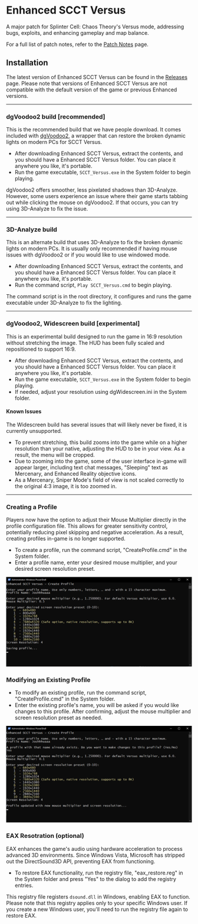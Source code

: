 # Enhanced SCCT Versus
A major patch for Splinter Cell: Chaos Theory's Versus mode, addressing bugs, exploits, and enhancing gameplay and map balance.

For a full list of patch notes, refer to the [Patch Notes](PatchNotes.md) page.

## Installation

The latest version of Enhanced SCCT Versus can be found in the [Releases](https://github.com/Joshhhuaaa/EnhancedSCCTVersus/releases) page. Please note that versions of Enhanced SCCT Versus are not compatible with the default version of the game or previous Enhanced versions.

---

### dgVoodoo2 build [recommended]
This is the recommended build that we have people download. It comes included with [dgVoodoo2](https://github.com/dege-diosg/dgVoodoo2), a wrapper that can restore the broken dynamic lights on modern PCs for SCCT Versus.

- After downloading Enhanced SCCT Versus, extract the contents, and you should have a Enhanced SCCT Versus folder. You can place it anywhere you like, it's portable.
- Run the game executable, `SCCT_Versus.exe` in the System folder to begin playing. 

dgVoodoo2 offers smoother, less pixelated shadows than 3D-Analyze. However, some users experience an issue where their game starts tabbing out while clicking the mouse on dgVoodoo2. If that occurs, you can try using 3D-Analyze to fix the issue.

---

### 3D-Analyze build
This is an alternate build that uses 3D-Analyze to fix the broken dynamic lights on modern PCs. It is usually only recommended if having mouse issues with dgVoodoo2 or if you would like to use windowed mode.

- After downloading Enhanced SCCT Versus, extract the contents, and you should have a Enhanced SCCT Versus folder. You can place it anywhere you like, it's portable.
- Run the command script, `Play SCCT_Versus.cmd` to begin playing.

The command script is in the root directory, it configures and runs the game executable under 3D-Analyze to fix the lighting.

---

### dgVoodoo2, Widescreen build [experimental]
This is an experimental build designed to run the game in 16:9 resolution without stretching the image. The HUD has been fully scaled and repositioned to support 16:9.

- After downloading Enhanced SCCT Versus, extract the contents, and you should have a Enhanced SCCT Versus folder. You can place it anywhere you like, it's portable.
- Run the game executable, `SCCT_Versus.exe` in the System folder to begin playing.
- If needed, adjust your resolution using dgWidescreen.ini in the System folder.

#### Known Issues
The Widescreen build has several issues that will likely never be fixed, it is currently unsupported.
- To prevent stretching, this build zooms into the game while on a higher resolution than your native, adjusting the HUD to be in your view. As a result, the menu will be cropped.
- Due to zooming into the game, some of the user interface in-game will appear larger, including text chat messages, "Sleeping" text as Mercenary, and Enhanced Reality objective icons.
-  As a Mercenary, Sniper Mode's field of view is not scaled correctly to the original 4:3 image, it is too zoomed in.

---

### Creating a Profile
Players now have the option to adjust their Mouse Multiplier directly in the profile configuration file. This allows for greater sensitivity control, potentially reducing pixel skipping and negative acceleration. As a result, creating profiles in-game is no longer supported.

- To create a profile, run the command script, "CreateProfile.cmd" in the System folder.
- Enter a profile name, enter your desired mouse multiplier, and your desired screen resolution preset.

 <img src="Images/CreateProfile.png" width="768">

 ### Modifying an Existing Profile

 - To modify an existing profile, run the command script, "CreateProfile.cmd" in the System folder.
 - Enter the existing profile's name, you will be asked if you would like changes to this profile. After confirming, adjust the mouse multiplier and screen resolution preset as needed.

<img src="Images/ModifyProfile.png" width="768">

### EAX Resotration (optional)
EAX enhances the game's audio using hardware acceleration to process advanced 3D environments. Since Windows Vista, Microsoft has stripped out the DirectSound3D API, preventing EAX from functioning.

- To restore EAX functionality, run the registry file, "eax_restore.reg" in the System folder and press "Yes" to the dialog to add the registry entries.

 This registry file registers `dsound.dll` in Windows, enabling EAX to function. Please note that this registry applies only to your specific Windows user. If you create a new Windows user, you'll need to run the registry file again to restore EAX.
